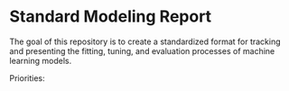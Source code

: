 # Standard Modeling Report

The goal of this repository is to create a standardized format for tracking and presenting the fitting, tuning, and evaluation processes of machine learning models.  

Priorities:

